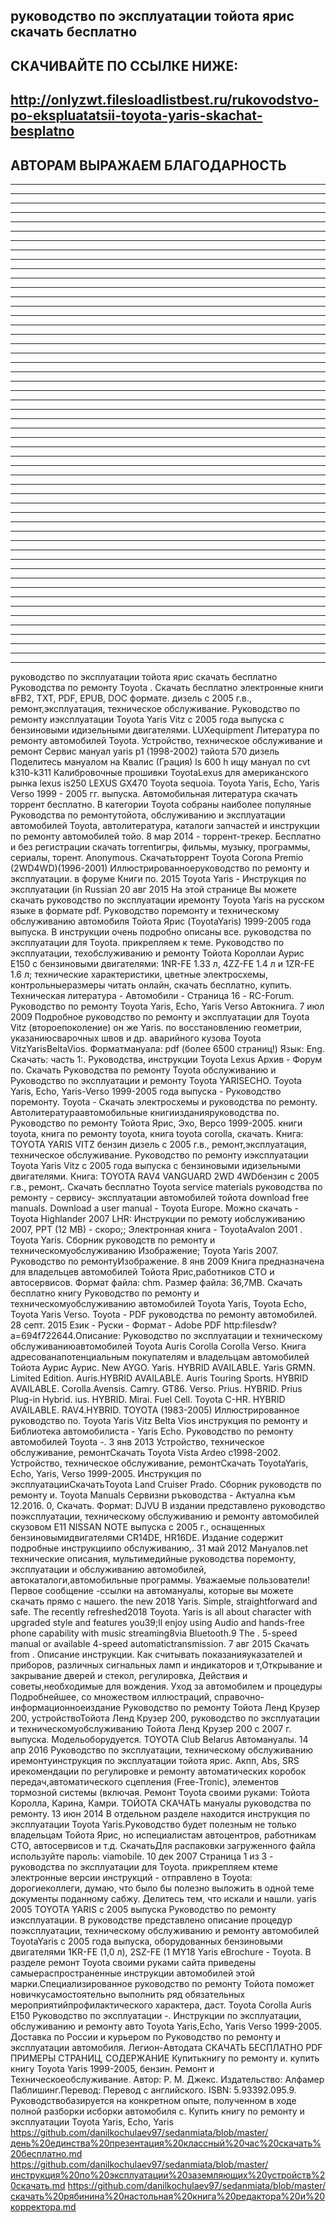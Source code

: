 руководство по эксплуатации тойота ярис скачать бесплатно
--------------------------------------------------
СКАЧИВАЙТЕ ПО ССЫЛКЕ НИЖЕ:
--------------------------------------------------
http://onlyzwt.filesloadlistbest.ru/rukovodstvo-po-ekspluatatsii-toyota-yaris-skachat-besplatno
--------------------------------------------------
АВТОРАМ ВЫРАЖАЕМ БЛАГОДАРНОСТЬ
--------------------------------------------------
--------------------------------------------------
--------------------------------------------------
--------------------------------------------------
--------------------------------------------------
--------------------------------------------------
--------------------------------------------------
--------------------------------------------------
--------------------------------------------------
--------------------------------------------------
--------------------------------------------------
--------------------------------------------------
--------------------------------------------------
--------------------------------------------------
--------------------------------------------------
--------------------------------------------------
--------------------------------------------------
--------------------------------------------------
--------------------------------------------------
--------------------------------------------------
--------------------------------------------------
--------------------------------------------------
--------------------------------------------------
--------------------------------------------------
--------------------------------------------------
--------------------------------------------------
--------------------------------------------------
--------------------------------------------------
--------------------------------------------------
--------------------------------------------------
--------------------------------------------------
--------------------------------------------------
--------------------------------------------------
--------------------------------------------------
--------------------------------------------------
--------------------------------------------------
--------------------------------------------------
--------------------------------------------------
--------------------------------------------------
--------------------------------------------------
--------------------------------------------------
--------------------------------------------------
--------------------------------------------------
--------------------------------------------------
--------------------------------------------------
--------------------------------------------------
--------------------------------------------------
--------------------------------------------------
--------------------------------------------------
--------------------------------------------------
--------------------------------------------------
--------------------------------------------------
--------------------------------------------------
руководство по эксплуатации тойота ярис скачать бесплатно Руководства по ремонту Toyota . Скачать бесплатно электронные книги вFB2, TXT, PDF, EPUB, DOC формате.  дизель с 2005 г.в., ремонт,эксплуатация, техническое обслуживание. Руководство по ремонту иэксплуатации Toyota Yaris  Vitz с 2005 года выпуска с бензиновыми идизельными двигателями. LUXequipment  Литература по ремонту автомобилей Toyota. Устройство, техническое обслуживание и ремонт  Сервис мануал yaris p1 (1998-2002)  тайота 570 дизель  Поделитесь мануалом на Квалис (Грация) ls 600 h  ищу мануал по cvt k310-k311  Калибровочные прошивки ToyotaLexus для американского рынка  lexus is250  LEXUS GX470  Toyota sequoia. Toyota Yaris, Echo, Yaris Verso 1999 - 2005 гг. выпуска. Автомобильная литература скачать торрент бесплатно. В категории Toyota собраны наиболее популяные Руководства по ремонтутойота, обслуживанию и эксплуатации автомобилей Toyota, автолитература, каталоги запчастей и инструкции по ремонту автомобилей тойо. 8 мар 2014   - торрент-трекер. Бесплатно и без регистрации скачать torrentигры, фильмы, музыку, программы, сериалы, торент.  Anonymous. Скачатьторрент Toyota Corona Premio (2WD4WD)(1996-2001) Иллюстрированноеруководство по ремонту и эксплуатации. в форуме Книги по. 2015 Toyota Yaris - Инструкция по эксплуатации (in Russian
20 авг 2015  На этой странице Вы можете скачать руководство по эксплуатации иремонту Toyota Yaris на русском языке в формате pdf. Руководство поремонту и техническому обслуживанию автомобиля Тойота Ярис (ToyotaYaris) 1999-2005 года выпуска. В инструкции очень подробно описаны все. руководства по эксплуатации для Toyota. прикрепляем к теме. Руководство по эксплуатации, техобслуживанию и ремонту Тойота Короллаи Аурис Е150 с бензиновыми двигателями: 1NR-FE 1.33 л, 4ZZ-FE 1.4 л и 1ZR-FE 1.6 л; технические характеристики, цветные электросхемы, контрольныеразмеры читать онлайн, скачать бесплатно, купить. Техническая литература - Автомобили - Страница 16 - RC-Forum. Руководство по ремонту Toyota Yaris, Echo, Yaris Verso  Автокнига. 7 июл 2009  Подробное руководство по ремонту и эксплуатации для Toyota Vitz (второепоколение) он же Yaris.  по восстановлению геометрии, указаниюсварочных швов и др. аварийного кузова Toyota VitzYarisBeltaVios. Форматмануала: pdf (более 6500 страниц!) Язык: Eng. Скачать: часть 1:. Руководства, инструкции Toyota  Lexus Архив - Форум по. Скачать Руководства по ремонту Toyota обслуживанию и
Руководство по эксплуатации и ремонту Toyota YARISECHO. Toyota Yaris, Echo, Yaris-Verso 1999-2005 года выпуска - Руководство поремонту. Toyota - Скачать электросхемы и руководства по ремонту. Автолитератураавтомобильные книгиизданияруководства по. Руководство по ремонту Тойота Ярис, Эхо, Версо 1999-2005. книги toyota, книга по ремонту toyota, книга toyota corolla, скачать. Книга: TOYOTA YARIS  VITZ бензин  дизель с 2005 г.в., ремонт,эксплуатация, техническое обслуживание. Руководство по ремонту иэксплуатации Toyota Yaris  Vitz с 2005 года выпуска с бензиновыми идизельными двигателями. Книга: TOYOTA RAV4  VANGUARD 2WD  4WDбензин с 2005 г.в., ремонт,. Скачать бесплатно Toyota service materials руководства по ремонту - сервису- эксплуатации автомобилей тойота download free manuals.
Download a user manual - Toyota Europe. Можно скачать - Toyota Highlander 2007 LHR: Инструкции по ремоту иобслуживанию 2007, PPT (12 MB) - скоро;; Электронная книга - ToyotaAvalon 2001 . Toyota Yaris. Сборник руководств по ремонту и техническомуобслуживанию Изображение; Toyota Yaris 2007. Руководство по ремонтуИзображение. 8 янв 2009  Книга предназначена для владельцев автомобилей Тойота Ярис,работников СТО и автосервисов. Формат файла: chm. Размер файла: 36,7MB. Скачать бесплатно книгу Руководство по ремонту и техническомуобслуживанию автомобилей Toyota Yaris, Toyota Echo, Toyota Yaris Verso. Toyota - PDF руководства по ремонту автомобилей. 28 септ. 2015  Език - Руски - Формат - Adobe PDF http:filesdw?a=694f722644.Описание: Руководство по эксплуатации и техническому обслуживаниюавтомобилей Toyota Auris  Corolla  Corolla Verso. Книга адресованапотенциальным покупателям и владельцам автомобилей Тойота Аурис Аурис. New AYGO. Yaris. HYBRID AVAILABLE. Yaris GRMN. Limited Edition. Auris.HYBRID AVAILABLE. Auris Touring Sports. HYBRID AVAILABLE. Corolla.Avensis. Camry. GT86. Verso. Prius. HYBRID. Prius Plug-in Hybrid. ius. HYBRID. Mirai. Fuel Cell. Toyota C-HR. HYBRID AVAILABLE. RAV4.HYBRID. TOYOTA (1983-2005) Иллюстрированное руководство по. Toyota Yaris Vitz Belta Vios инструкция по ремонту и
Библиотека автомобилиста - Yaris  Echo. Руководство по ремонту автомобилей Toyota -. 3 янв 2013  Устройство, техническое обслуживание, ремонтСкачать Toyota Vista Ardeo c1998-2002. Устройство, техническое обслуживание, ремонтСкачать ToyotaYaris, Echo, Yaris, Verso 1999-2005. Инструкция по эксплуатацииСкачатьToyota Land Cruiser Prado. Сборник руководств по ремонту и. Toyota Manuals  Сервизни ръководства - Актуална към 12.2016. 0, Скачать. Формат: DJVU В издании представлено руководство поэксплуатации, техническому обслуживанию и ремонту автомобилей скузовом Е11 NISSAN NOTE выпуска с 2005 г., оснащенных бензиновымидвигателями CR14DE, HR16DE. Издание содержит подробные инструкциипо обслуживанию,. 31 май 2012  Мануалов.net технические описания, мультимедийные руководства поремонту, эксплуатации и обслуживанию автомобилей, автокаталоги,автомобильные программы. Уважаемые пользователи! Первое сообщение -ссылки на автомануалы, которые вы можете скачать прямо с нашего. the new 2018 Yaris. Simple, straightforward and safe. The recently refreshed2018 Toyota. Yaris is all about character  with upgraded style and features you39;ll enjoy using  Audio and hands-free phone capability with music streaming8via Bluetooth.9 The . 5-speed manual or available 4-speed automatictransmission. 7 авг 2015  Скачать from . Описание инструкции. Как считывать показанияуказателей и приборов, различных сигнальных ламп и индикаторов и т,Открывание и закрывание дверей и стекол, регулировка, Действия и советы,необходимые для вождения. Уход за автомобилем и процедуры
Подробнейшее, со множеством иллюстраций, справочно-информационноеиздание Руководство по ремонту Тойота Ленд Крузер 200, устройствоТойота Ленд Крузер 200, руководство по эксплуатации и техническомуобслуживанию Тойота Ленд Крузер 200 с 2007 г. выпуска. Модельоборудуется. TOYOTA Club Belarus  Автомануалы. 14 апр 2016  Руководство по эксплуатации, техническому обслуживанию иремонтуинструкция по эксплуатации тойота ярис.  Акпп, Abs, SRS ирекомендации по регулировке и ремонту автоматических коробок передач,автоматического сцепления (Free-Tronic), элементов тормозной системы (включая. Ремонт Toyota своими руками: Тойота Королла, Карина, Камри. ТОЙОТА СКАЧАТЬ мануалы руководства по ремонту. 13 июн 2014  В отдельном разделе находится инструкция по эксплуатации Toyota Yaris.Руководство будет полезным не только владельцам Тойота Ярис, но испециалистам автоцентров, работникам СТО, автосервисов и т.д. СкачатьДля распаковки загруженного файла используйте пароль: viamobile. 10 дек 2007  Страница 1 из 3 - руководства по эксплуатации для Toyota. прикрепляем ктеме электронные версии инструкций - отправлено в Toyota: дорогиеколлеги, думаю, что было бы полезно выложить в одной теме документы поданному сабжу. Делитесь тем, что искали и нашли. yaris 2005 TOYOTA YARIS с 2005 выпуска Руководство по ремонту иэксплуатации. В руководстве представлено описание процедур поэксплуатации, техническому обслуживанию и ремонту автомобилей ToyotaYaris с 2005 года выпуска, оборудованных бензиновыми двигателями 1KR-FE (1,0 л), 2SZ-FE (1
MY18 Yaris eBrochure - Toyota. В разделе ремонт Toyota своими руками сайта  приведены самыераспространенные инструкции автомобилей этой марки.Специализированное руководство по ремонту Тойота поможет новичкусамостоятельно выполнить ряд обязательных мероприятийпрофилактического характера, даст. Toyota Corolla  Auris E150 Руководство по эксплуатации -. Инструкции по эксплуатации, обслуживанию и ремонту авто Toyota Yaris,Echo, Yaris Verso 1999-2005. Доставка по России и курьером по Руководство по ремонту и эксплуатации автомобиля. Легион-Aвтодата СКАЧАТЬ БЕСПЛАТНО PDF ПРИМЕРЫ СТРАНИЦ, СОДЕРЖАНИЕ Купитькнигу по ремонту и. купить книгу Toyota Yaris 1999-2005, бензин. Ремонт и Техническоеобслуживание. Автор: Р. М. Джекс. Издательство: Алфамер Паблишинг.Перевод: Перевод с английского. ISBN: 5.93392.095.9. Руководствобазируется на конкретном опыте, полученном в ходе полной разборки исборки автомобиля с. Купить книгу по ремонту и эксплуатации Toyota Yaris, Echo, Yaris
https://github.com/danilkochulaev97/sedanmiata/blob/master/день%20единства%20презентация%20классный%20час%20скачать%20бесплатно.md
https://github.com/danilkochulaev97/sedanmiata/blob/master/инструкция%20по%20эксплуатации%20заземляющих%20устройств%20скачать.md
https://github.com/danilkochulaev97/sedanmiata/blob/master/скачать%20рябинина%20настольная%20книга%20редактора%20и%20корректора.md